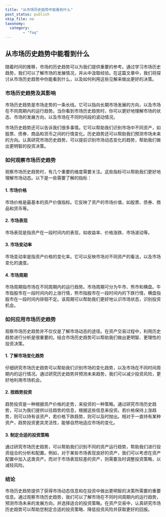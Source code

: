 ```yaml
---
title: "从市场历史趋势中能看到什么"
post_status: publish
skip_file: no
taxonomy:
  category:
        - "faq"
---
```


## 从市场历史趋势中能看到什么

随着时间的推移，市场的历史趋势可以为我们提供重要的参考。通过学习市场历史趋势，我们可以了解市场的发展情况，并从中汲取经验。在这篇文章中，我们将探讨从市场历史趋势中你能看到什么，以及如何利用这些见解来做出更好的决策。

### 市场历史趋势及其影响

市场历史趋势是市场走势的一条长线。它可以指向长期市场发展的方向，以及市场在不同周期内的运行趋势。当你看到市场历史趋势时，你可以更好地理解市场的状态、市场的发展方向，以及市场在不同时间段的波动情况。

市场历史趋势还可以告诉我们很多事情。它可以帮助我们识别市场中不同资产，如股票、债券、商品和货币之间的行情变化。历史趋势还可以帮助我们预测市场未来的方向。认真研究市场历史趋势，可以提前识别市场动态变化的趋势，帮助我们做出更明智的投资决策。

### 如何观察市场历史趋势

观察市场历史趋势时，有几个重要的维度需要关注。这些指标可以帮助我们更好地理解市场动态。以下是一些需要了解的指标：

#### 1\. 市场价格

市场价格是最基本的资产价值指标。它反映了资产的市场价值，如股票、债券、商品和货币等。

#### 2\. 市场表现

市场表现是指资产在一段时间内的表现，如收益率、价格涨跌、市场波动等。

#### 3\. 市场变动率

市场变动率是指资产价格的变化率。它可以反映市场对不同资产的看法，以及市场变化的速度。

#### 4\. 市场周期

市场周期指市场在不同周期内的运行趋势。市场周期可分为牛市、熊市和横盘。牛市指股市在一段时间内的上涨行情，熊市指股市在一段时间内的下跌行情，横盘指股市在一段时间内徘徊不定。该周期可以帮助我们更好地认识市场状态，识别投资机会。

### 如何应用市场历史趋势

观察市场历史趋势并不仅仅是了解市场动态的途径。在资产交易过程中，利用历史趋势进行分析是很重要的。结合市场历史趋势可以帮助我们做出更明智、更理性的投资决策。

#### 1\. 了解市场变化趋势

仔细研究市场历史趋势可以帮助我们识别市场的变化趋势，以及市场在不同时间周期内的运行情况。通过研究历史趋势并预测未来趋势，我们可以减少投资风险，更好地利用市场机会。

#### 2\. 按趋势投资

趋势投资是一种根据资产价格的走势，来投资的一种策略。通过研究市场历史趋势，可以为我们提供以往趋势的信息，根据这些信息来投资。若价格保持上涨趋势，则可以持有该资产，若价格下跌趋势，则可以及时抛出。相对于一直持有某种资产，趋势投资更具灵活性，能够自然地适应市场的变化。

#### 3\. 制定合适的投资策略

通过研究市场历史趋势，可以帮助我们识别不同的资产运行趋势，帮助我们进行投资组合的分析和配置。例如，对于某些市场表现良好的资产，我们可以考虑在资产配置中加入这类资产。而对于市场表现较差的资产，则需要及时调整投资策略，以减轻风险。

### 结论

市场历史趋势提供了获得市场动态信息和在投资中做出更明智的决策所需要的重要信息。通过观察市场历史趋势，我们可以了解市场在不同时间周期内的运行趋势，预测市场未来的发展方向，并选择适合的投资策略。在资产交易中，认真研究市场历史趋势可以帮助您制定合适的投资策略、降低投资风险并获取更好的回报。
